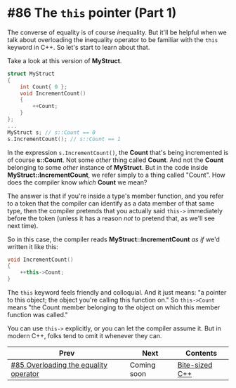 # #86 The `this` pointer (Part 1)

The converse of equality is of course *in*equality. But it'll be helpful when we talk about overloading the inequality operator to be familiar with the `this` keyword in C++. So let's start to learn about that.

Take a look at this version of **MyStruct**.

```cpp
struct MyStruct
{
    int Count{ 0 };
    void IncrementCount()
    {
        ++Count;
    }
};
...
MyStruct s; // s::Count == 0
s.IncrementCount(); // s::Count == 1
```

In the expression `s.IncrementCount()`, the **Count** that's being incremented is of course **s::Count**. Not some *other* thing called **Count**. And not the **Count** belonging to some *other* instance of **MyStruct**. But in the code inside **MyStruct::IncrementCount**, we refer simply to a thing called "Count". How does the compiler know *which* **Count** we mean?

The answer is that if you're inside a type's member function, and you refer to a token that the compiler can identify as a data member of that same type, then the compiler pretends that you actually said `this->` immediately before the token (unless it has a reason *not* to pretend that, as we'll see next time).

So in this case, the compiler reads **MyStruct::IncrementCount** *as if* we'd written it like this:

```cpp
void IncrementCount()
{
    ++this->Count;
}
```

The `this` keyword feels friendly and colloquial. And it just means: "a pointer to this object; the object you're calling this function on." So `this->Count` means "the Count member belonging to the object on which this member function was called."

You can use `this->` explicitly, or you can let the compiler assume it. But in modern C++, folks tend to omit it whenever they can.

|Prev|Next|Contents|
|-|-|-|
|[#85 Overloading the equality operator](085.md)|Coming soon|[Bite-sized C++](../README.md)|
